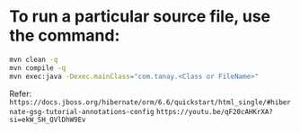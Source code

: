 # To run a particular source file, use the command:

```bash
mvn clean -q
mvn compile -q
mvn exec:java -Dexec.mainClass="com.tanay.<Class or FileName>"
```

Refer:
`https://docs.jboss.org/hibernate/orm/6.6/quickstart/html_single/#hibernate-gsg-tutorial-annotations-config`
`https://youtu.be/qF20cAHKrXA?si=ekW_SH_QVlDhW9Ev`